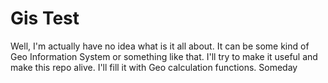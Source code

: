 # Gis Test

Well, I'm actually have no idea what is it all about. It can be some kind of Geo Information System or something like that.
I'll try to make it useful and make this repo alive. I'll fill it with Geo calculation functions. Someday
